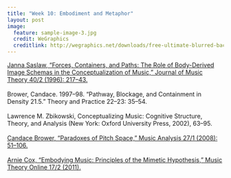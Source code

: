 ```yaml
---
title: "Week 10: Embodiment and Metaphor"
layout: post
image:
  feature: sample-image-3.jpg
  credit: WeGraphics
  creditlink: http://wegraphics.net/downloads/free-ultimate-blurred-background-pack/
---
```


[Janna Saslaw, “Forces, Containers, and Paths: The Role of Body-Derived Image Schemas in the Conceptualization of Music,” Journal of Music Theory 40/2 (1996): 217–43.](https://www.dropbox.com/s/yxiif6svvyeyvh4/Saslaw-Forces%2C%20Containers%2C%20and%20Paths%20%281996%29.pdf?dl=0) 
<br><br>
Brower, Candace. 1997–98. “Pathway, Blockage, and Containment in Density 21.5.” Theory and Practice 22–23: 35–54.
<br><br>
Lawrence M. Zbikowski, Conceptualizing Music: Cognitive Structure, Theory, and Analysis (New York: Oxford University Press, 2002), 63–95. 
<br><br>
[Candace Brower, “Paradoxes of Pitch Space,” Music Analysis 27/1 (2008): 51–106.](https://www.dropbox.com/s/0yuuzcz2ijv3fxp/Brower-Paradoxes%20of%20Pitch%20Space%20%282008%29.pdf?dl=0) 
<br><br>
[Arnie Cox, “Embodying Music: Principles of the Mimetic Hypothesis,” Music Theory Online 17/2 (2011).](http://www.mtosmt.org/issues/mto.11.17.2/mto.11.17.2.cox.html) 
